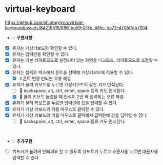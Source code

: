 # virtual-keyboard

https://github.com/shinheylynn/virtual-keyboard/assets/84219519/0661ba59-0f3b-485c-ba72-4705ffdb7304

- 💡 **구현사항**

* [x] 유저는 가상키보드와 확인할 수 있다.
* [x] 유저는 입력란을 확인할 수 있다.
* [x] 유저는 기본 라이트모드로 설정되어 있는 화면을 다크모드, 라이트모드로 조절할 수 있다.
* [x] 유저는 셀렉트 박스에서 폰트를 선택해 가상키보드에 적용할 수 있다.
  - [x] li 폰트 변경 안되는 오류 해결
* [x] 유저가 물리 키보드를 누르면 가상키보드의 같은 키가 인식된다.
  - [ ] 🔧 backspace, alt, ctrl, enter, space 등의 키도 인식된다.
  - [x] 🔧 물리 키보드 눌렀을 때 인식이 2번 씩 입력되는 오류 해결
* [x] 유저가 물리 키보드를 누르면 입력란에 값을 입력할 수 있다.
* [x] 유저가 가상 키보드의 키를 마우스로 클릭할 수 있다.
* [x] 유저가 가상 키보드의 키를 마우스로 클릭해서 입력란에 값을 입력할 수 있다.
  - [ ] 🔧 backspace, alt, ctrl, enter, space 등의 키도 인식된다.

<br/>

- 💡 **추가구현**

* [ ] 쒸프키까 눌려써 안빠쪄요 할 수 있도록 쉬프트키 누르고 소문자를 누르면 대문자를 입력할 수 있다.
